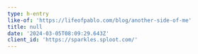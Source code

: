 ```yaml
---
type: h-entry
like-of: 'https://lifeofpablo.com/blog/another-side-of-me'
title: null
date: '2024-03-05T08:09:29.643Z'
client_id: 'https://sparkles.sploot.com/'
---
```


